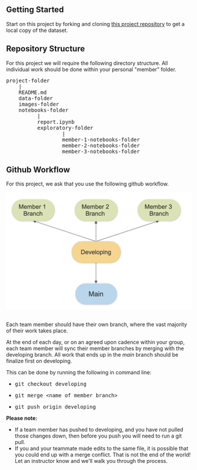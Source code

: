 <h2>Getting Started</h2>
<p>Start on this project by forking and cloning <a class="inline_disabled" href="https://github.com/learn-co-students/bsc-phase-two-project" target="_blank" rel="noopener">this project repository</a> to get a local copy of the dataset.</p>
<h2>Repository Structure</h2>
<p>For this project we will require the following directory structure. All individual work should be done within your personal "member" folder.</p>
<pre>project-folder<br />    |<br />    README.md<br />    data-folder<br />    images-folder<br />    notebooks-folder<br />          |<br />          report.ipynb<br />          exploratory-folder<br />                  |<br />                  member-1-notebooks-folder<br />                  member-2-notebooks-folder <br />                  member-3-notebooks-folder                      </pre>
<h2>Github Workflow</h2>
<p>For this project, we ask that you use the following github workflow.</p>
<p><img style="display: block; margin-left: auto; margin-right: auto;" src="images/git-diagram.png" />&nbsp;</p>
<p>Each team member should have their own branch, where the vast majority of their work takes place.</p>
<p>At the end of each day, or on an agreed upon cadence within your group, each team member will sync their member branches by merging with the developing branch. All work that ends up in the&nbsp;<em>main</em> branch should be finalize first on developing.&nbsp;</p>
<p>This can be done by running the following in command line:</p>
<ul>
    <li>
        <pre>git checkout developing</pre>
    </li>
    <li>
        <pre>git merge &lt;name of member branch&gt;</pre>
    </li>
    <li>
        <pre>git push origin developing</pre>
    </li>
</ul>
<p><strong>Please note:</strong></p>
<ul>
    <li>If a team member has pushed to developing, and you have not pulled those changes down, then before you push you will need to run a git pull.</li>
    <li>If you and your teammate made edits to the same file, it is possible that you could end up with a merge conflict. That is not the end of the world! Let an instructor know and we'll walk you through the process.</li>
</ul>
